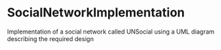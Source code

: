 # SocialNetworkImplementation
Implementation of a social network called UNSocial using a UML diagram describing the required design
